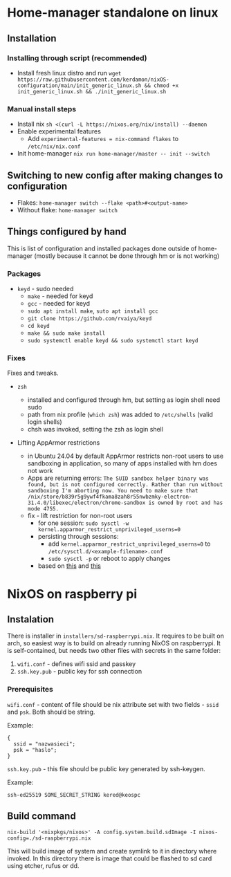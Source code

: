# Home-manager standalone on linux

## Installation

### Installing through script (recommended)

- Install fresh linux distro and run `wget https://raw.githubusercontent.com/kerdamon/nixOS-configuration/main/init_generic_linux.sh && chmod +x init_generic_linux.sh && ./init_generic_linux.sh`

### Manual install steps

- Install nix `sh <(curl -L https://nixos.org/nix/install) --daemon`
- Enable experimental features
  - Add `experimental-features = nix-command flakes` to `/etc/nix/nix.conf`
- Init home-manager `nix run home-manager/master -- init --switch`

## Switching to new config after making changes to configuration

- Flakes: `home-manager switch --flake <path>#<output-name>`
- Without flake: `home-manager switch`

## Things configured by hand
This is list of configuration and installed packages done outside of home-manager (mostly because it cannot be done through hm or is not working)

### Packages

- `keyd` - sudo needed
  - `make` - needed for keyd
  - `gcc` - needed for keyd
  - `sudo apt install make`, `suto apt install gcc`
  - `git clone https://github.com/rvaiya/keyd`
  - `cd keyd`
  - `make && sudo make install`
  - `sudo systemctl enable keyd && sudo systemctl start keyd`

### Fixes
Fixes and tweaks.

- `zsh`
  - installed and configured through hm, but setting as login shell need sudo
  - path from nix profile (`which zsh`) was added to `/etc/shells` (valid login shells)
  - chsh was invoked, setting the zsh as login shell

- Lifting AppArmor restrictions
  - in Ubuntu 24.04 by default AppArmor restricts non-root users to use sandboxing in application, so many of apps installed with hm does not work
  - Apps are returning errors: `The SUID sandbox helper binary was found, but is not configured correctly. Rather than run without sandboxing I'm aborting now. You need to make sure that /nix/store/b839r5g9ywf4fkama8zah8r55nwbzmky-electron-31.4.0/libexec/electron/chrome-sandbox is owned by root and has mode 4755.`
  - fix - lift restriction for non-root users 
    - for one session: `sudo sysctl -w kernel.apparmor_restrict_unprivileged_userns=0`
    - persisting through sessions:
      - add `kernel.apparmor_restrict_unprivileged_userns=0` to `/etc/sysctl.d/<example-filename>.conf`
      - `sudo sysctl -p` or reboot to apply changes 
    - based on [this](https://github.com/electron/electron/issues/42510#issuecomment-2171583086) and [this](https://github.com/arduino/arduino-ide/issues/2429#issuecomment-2099775010)

# NixOS on raspberry pi

## Instalation

There is installer in `installers/sd-raspberrypi.nix`. It requires to be built on arch, so easiest way is to build on already running NixOS on raspberrypi. It is self-contained, but needs two other files with secrets in the same folder:

1. `wifi.conf` - defines wifi ssid and passkey 
2. `ssh.key.pub` - public key for ssh connection

### Prerequisites

`wifi.conf` - content of file should be nix attribute set with two fields - `ssid` and `psk`. Both should be string.

Example:
```
{
  ssid = "nazwasieci";
  psk = "haslo";
}
```

`ssh.key.pub` - this file should be public key generated by ssh-keygen.

Example:
```
ssh-ed25519 SOME_SECRET_STRING kered@keospc
```

## Build command

`nix-build '<nixpkgs/nixos>' -A config.system.build.sdImage -I nixos-config=./sd-raspberrypi.nix`

This will build image of system and create symlink to it in directory where invoked. In this directory there is image that could be flashed to sd card using etcher, rufus or dd.